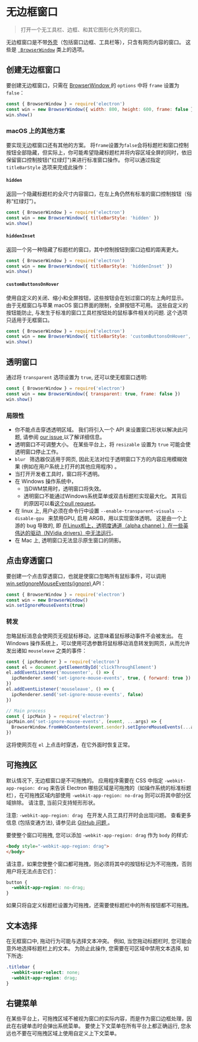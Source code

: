# 无边框窗口

> 打开一个无工具栏、边框、和其它图形化外壳的窗口。

无边框窗口是不带[外壳](https://developer.mozilla.org/en-US/docs/Glossary/Chrome)（包括窗口边框、工具栏等），只含有网页内容的窗口。 这些是 [` BrowserWindow`](browser-window.md) 类上的选项。

## 创建无边框窗口

要创建无边框窗口，只需在 [ BrowserWindow ](browser-window.md) 的 ` options ` 中将 ` frame ` 设置为 ` false `：

```javascript
const { BrowserWindow } = require('electron')
const win = new BrowserWindow({ width: 800, height: 600, frame: false })
win.show()
```

### macOS 上的其他方案

要实现无边框窗口还有其他的方案。 将`frame`设置为`false`会将标题栏和窗口控制按钮全部隐藏，但实际上，你可能希望隐藏标题栏并将内容区域全屏的同时，依旧保留窗口控制按钮("红绿灯")来进行标准窗口操作。 你可以通过指定 ` titleBarStyle ` 选项来完成此操作：

#### `hidden`

返回一个隐藏标题栏的全尺寸内容窗口，在左上角仍然有标准的窗口控制按钮（俗称“红绿灯”）。

```javascript
const { BrowserWindow } = require('electron')
const win = new BrowserWindow({ titleBarStyle: 'hidden' })
win.show()
```

#### `hiddenInset`

返回一个另一种隐藏了标题栏的窗口，其中控制按钮到窗口边框的距离更大。

```javascript
const { BrowserWindow } = require('electron')
const win = new BrowserWindow({ titleBarStyle: 'hiddenInset' })
win.show()
```

#### `customButtonsOnHover`

使用自定义的关闭、缩小和全屏按钮，这些按钮会在划过窗口的左上角时显示。 由于无框窗口与苹果 macOS 窗口界面的限制，全屏按钮不可用。 这些自定义的按钮能防止, 与发生于标准的窗口工具栏按钮处的鼠标事件相关的问题. 这个选项只适用于无框窗口。

```javascript
const { BrowserWindow } = require('electron')
const win = new BrowserWindow({ titleBarStyle: 'customButtonsOnHover', frame: false })
win.show()
```

## 透明窗口

通过将 ` transparent ` 选项设置为 ` true `, 还可以使无框窗口透明:

```javascript
const { BrowserWindow } = require('electron')
const win = new BrowserWindow({ transparent: true, frame: false })
win.show()
```

### 局限性

* 你不能点击穿透透明区域。 我们将引入一个 API 来设置窗口形状以解决此问题, 请参阅 [ our issue ](https://github.com/electron/electron/issues/1335) 以了解详细信息。
* 透明窗口不可调整大小。 在某些平台上，将 ` resizable ` 设置为 ` true ` 可能会使透明窗口停止工作。
* `blur ` 筛选器仅适用于网页, 因此无法对位于透明窗口下方的内容应用模糊效果 (例如在用户系统上打开的其他应用程序) 。
* 当打开开发者工具时，窗口将不透明。
* 在 Windows 操作系统中，
  * 当DWM禁用时，透明窗口将失效。
  * 透明窗口不能通过Windows系统菜单或双击标题栏实现最大化。 其背后的原因可以看[这个pull request](https://github.com/electron/electron/pull/28207)。
* 在 linux 上, 用户必须在命令行中设置 `--enable-transparent-visuals --disable-gpu ` 来禁用GPU, 启用 ARGB，用以实现窗体透明。 这是由一个上游的 bug 导致的, 即 [ 在Linux机上，透明度通道（alpha channel ）在一些英伟达的驱动（NVidia drivers）中无法运行](https://bugs.chromium.org/p/chromium/issues/detail?id=369209)。
* 在 Mac 上, 透明窗口无法显示原生窗口的阴影。

## 点击穿透窗口

要创建一个点击穿透窗口，也就是使窗口忽略所有鼠标事件，可以调用 [ win.setIgnoreMouseEvents(ignore) ][ignore-mouse-events] API：

```javascript
const { BrowserWindow } = require('electron')
const win = new BrowserWindow()
win.setIgnoreMouseEvents(true)
```

### 转发

忽略鼠标消息会使网页无视鼠标移动，这意味着鼠标移动事件不会被发出。 在 Windows 操作系统上，可以使用可选参数将鼠标移动消息转发到网页，从而允许发出诸如 `mouseleave` 之类的事件：

```javascript
const { ipcRenderer } = require('electron')
const el = document.getElementById('clickThroughElement')
el.addEventListener('mouseenter', () => {
  ipcRenderer.send('set-ignore-mouse-events', true, { forward: true })
})
el.addEventListener('mouseleave', () => {
  ipcRenderer.send('set-ignore-mouse-events', false)
})

// Main process
const { ipcMain } = require('electron')
ipcMain.on('set-ignore-mouse-events', (event, ...args) => {
  BrowserWindow.fromWebContents(event.sender).setIgnoreMouseEvents(...args)
})
```

这将使网页在 `el` 上点击时穿透，在它外面时恢复正常。

## 可拖拽区

默认情况下, 无边框窗口是不可拖拽的。 应用程序需要在 CSS 中指定 `-webkit-app-region: drag` 来告诉 Electron 哪些区域是可拖拽的（如操作系统的标准标题栏），在可拖拽区域内部使用 ` -webkit-app-region: no-drag ` 则可以将其中部分区域排除。 请注意, 当前只支持矩形形状。

注意: `-webkit-app-region: drag ` 在开发人员工具打开时会出现问题。 查看更多信息 (包括变通方法), 请参见此 [ GitHub 问题 ](https://github.com/electron/electron/issues/3647)。

要使整个窗口可拖拽, 您可以添加 `-webkit-app-region: drag` 作为 ` body ` 的样式:

```html
<body style="-webkit-app-region: drag">
</body>
```

请注意，如果您使整个窗口都可拖拽，则必须将其中的按钮标记为不可拖拽，否则用户将无法点击它们：

```css
button {
  -webkit-app-region: no-drag;
}
```

如果只将自定义标题栏设置为可拖拽，还需要使标题栏中的所有按钮都不可拖拽。

## 文本选择

在无框窗口中, 拖动行为可能与选择文本冲突。 例如, 当您拖动标题栏时, 您可能会意外地选择标题栏上的文本。 为防止此操作, 您需要在可区域中禁用文本选择, 如下所选:

```css
.titlebar {
  -webkit-user-select: none;
  -webkit-app-region: drag;
}
```

## 右键菜单

在某些平台上，可拖拽区域不被视为窗口的实际内容，而是作为窗口边框处理，因此在右键单击时会弹出系统菜单。 要使上下文菜单在所有平台上都正确运行, 您永远也不要在可拖拽区域上使用自定义上下文菜单。

[ignore-mouse-events]: browser-window.md#winsetignoremouseeventsignore-options
